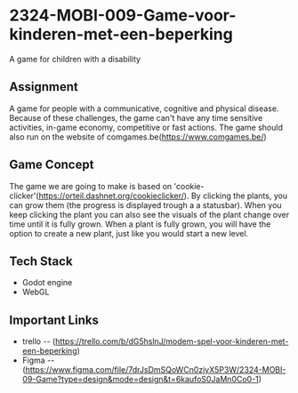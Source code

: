 # 2324-MOBI-009-Game-voor-kinderen-met-een-beperking
 A game for children with a disability

## Assignment
A game for people with a communicative, cognitive and physical disease. Because of these challenges, the game can't have any time sensitive activities, in-game economy, competitive or fast actions. The game should also run on the website of comgames.be(https://www.comgames.be/)

## Game Concept
The game we are going to make is based on 'cookie-clicker'(https://orteil.dashnet.org/cookieclicker/). By clicking the plants, you can grow them (the progress is displayed trough a a statusbar). When you keep clicking the plant you can also see the visuals of the plant change over time until it is fully grown. When a plant is fully grown, you will have the option to create a new plant, just like you would start a new level.

## Tech Stack
- Godot engine
- WebGL

## Important Links
- trello -- (https://trello.com/b/dG5hslnJ/modem-spel-voor-kinderen-met-een-beperking)
- Figma -- (https://www.figma.com/file/7drJsDmSQoWCn0zjyX5P3W/2324-MOBI-09-Game?type=design&mode=design&t=6kaufoS0JaMn0Co0-1)
